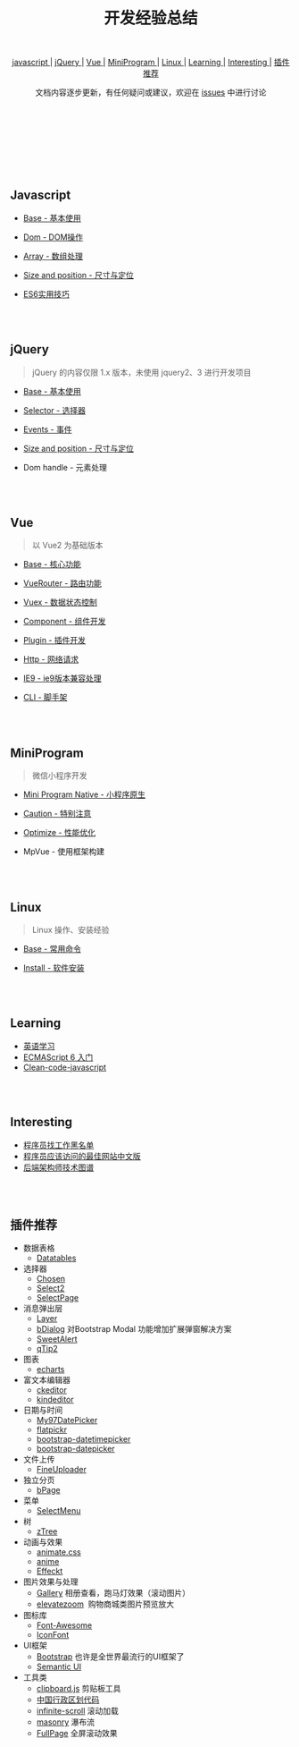 <br><br><br><br><br>

# <div align="center">开发经验总结</div>

<br>

<div align="center">
  
  [ javascript ](#javascript) |
  [ jQuery ](#jquery) | 
  [ Vue ](#vue) |
  [ MiniProgram ](#miniprogram) |
  [ Linux ](#linux) | 
  [ Learning ](#learning) |
  [ Interesting ](#interesting) |
  [ 插件推荐 ](#插件推荐)
  
</div>

<div align="center">

文档内容逐步更新，有任何疑问或建议，欢迎在 [issues](https://github.com/TerryZ/js-develop-skill-summary/issues/new) 中进行讨论

</div>

<br><br><br><br><br><br><br>

## Javascript 

- [Base - 基本使用](js/javascript-base.md)

- [Dom - DOM操作](js/javascript-dom.md)

- [Array - 数组处理](js/javascript-array.md)

- [Size and position - 尺寸与定位](js/javascript-size-and-position.md)

- [ES6实用技巧](js/javascript-es6.md)

<br><br>

## jQuery

> jQuery 的内容仅限 1.x 版本，未使用 jquery2、3 进行开发项目

- [Base - 基本使用](jquery/jquery-base.md)

- [Selector - 选择器](jquery/jquery-selector.md)

- [Events - 事件](jquery/jquery-event.md)

- [Size and position - 尺寸与定位](jquery/jquery-size-and-position.md)

- Dom handle - 元素处理

<br><br>

## Vue

> 以 Vue2 为基础版本

- [Base - 核心功能](vue/vue-base.md)

- [VueRouter - 路由功能](vue/vue-router.md)

- [Vuex - 数据状态控制](vue/vuex.md)

- [Component - 组件开发](vue/vue-component.md)

- [Plugin - 插件开发](vue/vue-plugin.md)

- [Http - 网络请求](vue/vue-http.md)

- [IE9 - ie9版本兼容处理](vue/vue-ie9.md)

- [CLI - 脚手架](vue/vue-cli.md)

<br><br>

## MiniProgram

> 微信小程序开发

- [Mini Program Native - 小程序原生](miniprogram/miniprogram-native.md)

- [Caution - 特别注意](miniprogram/miniprogram-caution.md)

- [Optimize  - 性能优化](miniprogram/miniprogram-optimize.md)

- MpVue - 使用框架构建

<br><br>

## Linux

> Linux 操作、安装经验

- [Base - 常用命令](linux/linux-base.md)

- [Install - 软件安装](linux/linux-install.md)

<br><br>

## Learning

- [英语学习](https://github.com/byoungd/english-level-up-tips-for-Chinese)
- [ECMAScript 6 入门](http://es6.ruanyifeng.com/)
- [Clean-code-javascript](https://github.com/ryanmcdermott/clean-code-javascript)

<br><br>

## Interesting

- [程序员找工作黑名单](https://github.com/shengxinjing/programmer-job-blacklist)
- [程序员应该访问的最佳网站中文版](https://github.com/tuteng/Best-websites-a-programmer-should-visit-zh)
- [后端架构师技术图谱](https://github.com/xingshaocheng/architect-awesome)

<br><br>

## 插件推荐
- 数据表格
  - [Datatables](https://www.datatables.net/)
- 选择器
  - [Chosen](https://github.com/harvesthq/chosen)
  - [Select2](https://github.com/select2/select2)
  - [SelectPage](https://github.com/TerryZ/SelectPage)
- 消息弹出层
  - [Layer](http://layer.layui.com/)
  - [bDialog](https://github.com/TerryZ/bDialog) 对Bootstrap Modal 功能增加扩展弹窗解决方案
  - [SweetAlert](https://github.com/t4t5/sweetalert)
  - [qTip2](https://github.com/qTip2/qTip2)
- 图表
  - [echarts](http://echarts.baidu.com/)
- 富文本编辑器
  - [ckeditor](https://ckeditor.com)
  - [kindeditor](http://kindeditor.net/demo.php)
- 日期与时间
  - [My97DatePicker](http://www.my97.net/)
  - [flatpickr](https://github.com/flatpickr/flatpickr)
  - [bootstrap-datetimepicker](https://github.com/smalot/bootstrap-datetimepicker)
  - [bootstrap-datepicker](https://github.com/uxsolutions/bootstrap-datepicker)
- 文件上传
  - [FineUploader](https://github.com/FineUploader/fine-uploader)
- 独立分页
  - [bPage](https://github.com/TerryZ/bPage)
- 菜单
  - [SelectMenu](https://github.com/TerryZ/SelectMenu)
- 树
  - [zTree](http://www.treejs.cn)
- 动画与效果
  - [animate.css](https://github.com/daneden/animate.css)
  - [anime](https://github.com/juliangarnier/anime)
  - [Effeckt](https://github.com/h5bp/Effeckt.css)
- 图片效果与处理
  - [Gallery](https://github.com/blueimp/Gallery)  相册查看，跑马灯效果（滚动图片）
  - [elevatezoom](https://github.com/elevateweb/elevatezoom)  购物商城类图片预览放大
- 图标库
  - [Font-Awesome](https://github.com/FortAwesome/Font-Awesome)
  - [IconFont](http://www.iconfont.cn/)
- UI框架
  - [Bootstrap](http://getbootstrap.com/) 也许是全世界最流行的UI框架了
  - [Semantic UI](https://semantic-ui.com/)
- 工具类
  - [clipboard.js](https://github.com/zenorocha/clipboard.js) 剪贴板工具
  - [中国行政区划代码](https://github.com/mumuy/data_location)
  - [infinite-scroll](https://github.com/metafizzy/infinite-scroll) 滚动加载
  - [masonry](https://github.com/desandro/masonry) 瀑布流
  - [FullPage](https://github.com/alvarotrigo/fullPage.js) 全屏滚动效果


